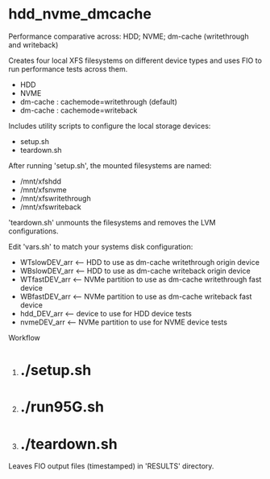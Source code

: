 # hdd_nvme_dmcache
Performance comparative across: HDD; NVME; dm-cache (writethrough and writeback)

Creates four local XFS filesystems on different device types and uses FIO to
run performance tests across them.
* HDD
* NVME
* dm-cache : cachemode=writethrough (default)
* dm-cache : cachemode=writeback

Includes utility scripts to configure the local storage devices:
* setup.sh
* teardown.sh

After running 'setup.sh', the mounted filesystems are named:
* /mnt/xfshdd
* /mnt/xfsnvme
* /mnt/xfswritethrough
* /mnt/xfswriteback

'teardown.sh' unmounts the filesystems and removes the LVM configurations.

Edit 'vars.sh' to match your systems disk configuration:
* WTslowDEV_arr  <-- HDD to use as dm-cache writethrough origin device
* WBslowDEV_arr  <-- HDD to use as dm-cache writeback origin device
* WTfastDEV_arr  <-- NVMe partition to use as dm-cache writethrough fast device
* WBfastDEV_arr  <-- NVMe partition to use as dm-cache writeback fast device
* hdd_DEV_arr    <-- device to use for HDD device tests
* nvmeDEV_arr    <-- NVMe partition to use for NVME device tests

Workflow
1) # ./setup.sh
2) # ./run95G.sh
3) # ./teardown.sh

Leaves FIO output files (timestamped) in 'RESULTS' directory.
